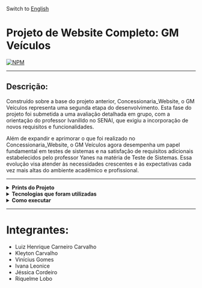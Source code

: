 Switch to [English](README_en.md)

# Projeto de Website Completo: GM Veículos
[![NPM](https://img.shields.io/npm/l/react)](https://github.com/Dom-Luiz-III/JM_Veiculos/blob/main/LICENSE) 

---
## Descrição:
Construído sobre a base do projeto anterior, Concessionaria_Website, o GM Veículos representa uma segunda etapa do desenvolvimento. Esta fase do projeto foi submetida a uma avaliação detalhada em grupo, com a orientação do professor Ivanilldo no SENAI, que exigiu a incorporação de novos requisitos e funcionalidades.

Além de expandir e aprimorar o que foi realizado no Concessionaria_Website, o GM Veículos agora desempenha um papel fundamental em testes de sistemas e na satisfação de requisitos adicionais estabelecidos pelo professor Yanes na matéria de Teste de Sistemas. Essa evolução visa atender às necessidades crescentes e às expectativas cada vez mais altas do ambiente acadêmico e profissional.

---

<details>
  <summary> <b> Prints do Projeto </b> </summary>
<p>

Página inicial, onde é possível ver detalhes da empresa, entrar em contato e criar um cadastro de cliente:

![Web 1](https://github.com/Dom-Luiz-III/JM_Veiculos/blob/main/core/static/images/print1.png)

Seções da navbar para ver veículos disponíveis:

![Web 2](https://github.com/Dom-Luiz-III/JM_Veiculos/blob/main/core/static/images/print2.5.png)

Pagina onde se vê os carros que estão disponíveis no Banco de Dados da empresa, tendo a opção de comprar nele como uma simulação:

![Web 3](https://github.com/Dom-Luiz-III/JM_Veiculos/blob/main/core/static/images/print2.png)

Área para logar como admin:

![Web 4](https://github.com/Dom-Luiz-III/JM_Veiculos/blob/main/core/static/images/print3.png)

Página do administrador:

![Web 5](https://github.com/Dom-Luiz-III/JM_Veiculos/blob/main/core/static/images/print4.png)

Página onde é possível adicionar, editar e excluir carros a venda ou vendidos:

![Web 6](https://github.com/Dom-Luiz-III/JM_Veiculos/blob/main/core/static/images/print5.png)

</p>
</details>

<details>
  <summary> <b> Tecnologias que foram utilizadas </b> </summary>
<p>

- Python para Back End
- HTML - CSS para Front
- Pillow para adição de imagens
- Django para CRUD, integração e criação de sites
- Bootstrap como framework Front End
- Um pouquinho de JavaScript para detalhes do projeto
- SQlite como linguagem de Banco de Dados
- Selenium para teste de sistemas

</p>
</details>

<details>
  <summary> <b> Como executar </b> </summary>
<p>

Instale o Python pelo computador e alguma IDE para usá-lo (pode ser o PyCharm ou VS Code), acessando o terminal Python, instale esses programas através do comando "pip install" e o nome dele:

- Django
- gunicorn
- pytz
- sqlparse
- whitenoise
- Pillow
- django-adminlte2

Com tudo instalado, execute o comando "python manage.py runserver" na pasta "JM_Veiculos" pelo terminal python, se tudo der certo ele vai criar algo como "Starting development server at http://127.0.0.1:7000/" e com o link HTTP você consegue acessar o site.

</p>
</details>

---

# Integrantes:
- Luiz Henrique Carneiro Carvalho
- Kleyton Carvalho
- Vinícius Gomes
- Ivana Leonice
- Jéssica Cordeiro
- Riquelme Lobo
